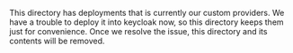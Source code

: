 This directory has deployments that is currently our custom providers. We have a trouble to deploy it into keycloak now, so this directory keeps them just for convenience. Once we resolve the issue, this directory and its contents will be removed.
